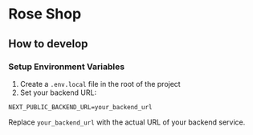 # Rose Shop

## How to develop

### Setup Environment Variables

1. Create a `.env.local` file in the root of the project
2. Set your backend URL:

```
NEXT_PUBLIC_BACKEND_URL=your_backend_url
```

Replace `your_backend_url` with the actual URL of your backend service.
